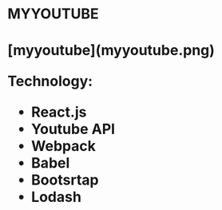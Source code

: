 <h1>MYYOUTUBE<h1>
[myyoutube](myyoutube.png) 

Technology:

- React.js
- Youtube API
- Webpack
- Babel
- Bootsrtap
- Lodash
